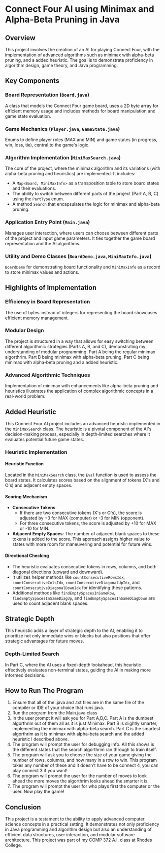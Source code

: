 # Connect Four AI using Minimax and Alpha-Beta Pruning in Java

## Overview
This project involves the creation of an AI for playing Connect Four, with the implementation of advanced algorithms such as minimax with alpha-beta pruning, and a added heuristic. The goal is to demonstrate proficiency in algorithm design, game theory, and Java programming.

## Key Components

### Board Representation (`Board.java`)
A class that models the Connect Four game board, uses a 2D byte array for efficient memory usage and includes methods for board manipulation and game state evaluation.

### Game Mechanics (`Player.java`, `GameState.java`)
Enums to define player roles (MAX and MIN) and game states (in progress, win, loss, tie), central to the game's logic.

### Algorithm Implementation (`MiniMaxSearch.java`)
The core of the project, where the minimax algorithm and its variations (with alpha-beta pruning and heuristics) are implemented. It includes:
- A `Map<Board, MiniMaxInfo>` as a transposition table to store board states and their evaluations.
- The ability to switch between different parts of the project (Part A, B, C) using the `PartType` enum.
- A method `Search` that encapsulates the logic for minimax and alpha-beta pruning.

### Application Entry Point (`Main.java`)
Manages user interaction, where users can choose between different parts of the project and input game parameters. It ties together the game board representation and the AI algorithms.

### Utility and Demo Classes (`BoardDemo.java`, `MiniMaxInfo.java`)
`BoardDemo` for demonstrating board functionality and `MiniMaxInfo` as a record to store minimax values and actions.

## Highlights of Implementation

### Efficiency in Board Representation
The use of bytes instead of integers for representing the board showcases efficient memory management.

### Modular Design
The project is structured in a way that allows for easy switching between different algorithmic strategies (Parts A, B, and C), demonstrating my understanding of modular programming. Part A being the regular minimax algorthrim. Part B being minimax with alpha-beta pruning. Part C being minimax with alpha-beta pruning and a added heuristic.

### Advanced Algorithmic Techniques
Implementation of minimax with enhancements like alpha-beta pruning and heuristics illustrates the application of complex algorithmic concepts in a real-world problem.

## Added Heuristic
This Connect Four AI project includes an advanced heuristic implemented in the `MiniMaxSearch` class. The heuristic is a pivotal component of the AI's decision-making process, especially in depth-limited searches where it evaluates potential future game states.

### Heuristic Implementation

#### Heuristic Function
Located in the `MiniMaxSearch` class, the `Eval` function is used to assess the board states. It calculates scores based on the alignment of tokens (X's and O's) and adjacent empty spaces.

#### Scoring Mechanism
- **Consecutive Tokens**:
  - If there are two consecutive tokens (X's or O's), the score is adjusted by +3 for MAX (computer) or -3 for MIN (opponent).
  - For three consecutive tokens, the score is adjusted by +10 for MAX or -10 for MIN.
- **Adjacent Empty Spaces**: The number of adjacent blank spaces to these tokens is added to the score. This approach assigns higher value to states with more room for maneuvering and potential for future wins.

#### Directional Checking
- The heuristic evaluates consecutive tokens in rows, columns, and both diagonal directions (upward and downward).
- It utilizes helper methods like `countConsecutiveRowsIdx`, `countConsecutiveColsIdx`, `countConsecutiveDiagonalUpIdx`, and `countConsecutiveDiagonalDownIdx` for identifying these patterns.
- Additional methods like `findEmptySpacesInSameRow`, `findEmptySpacesInSameDiagUp`, and `findEmptySpacesInSameDiagDown` are used to count adjacent blank spaces.

## Strategic Depth
This heuristic adds a layer of strategic depth to the AI, enabling it to prioritize not only immediate wins or blocks but also positions that offer strategic advantages for future moves.

### Depth-Limited Search
In Part C, where the AI uses a fixed-depth lookahead, this heuristic effectively evaluates non-terminal states, guiding the AI in making more informed decisions.

## How to Run The Program
1. Ensure that all of the .java and .txt files are in the same file of the compiler or IDE of your choice that runs java.
2. Run the program from the Main.java class
3. In the user prompt it will ask you for Part A,B,C. Part A is the dumbest algorthrim out of them all as it is just Minimax. 
Part B is slightly smarter, implementing the minimax with alpha-beta search. Part C is the smartest algorthrim as it is minimax with alpha-beta search and the added heuristic I described above. 
4. The program will prompt the user for debugging info. All this shows is the different states that the search algorthrim ran through to train itself. 
5. The program will ask you to choose the size of your game giving the number of rows, columns, and how many in a row to win. This program takes any number of these and it doesn't have to be connect 4, you can play connect 3 if you want!
6. The program will prompt the user for the number of moves to look ahead the more moves the algorthrim looks ahead the smarter it is. 
7. The program will prompt the user for who plays first the computer or the user. Now play the game!

## Conclusion
This project is a testament to the ability to apply advanced computer science concepts in a practical setting. It demonstrates not only proficiency in Java programming and algorithm design but also an understanding of efficient data structures, user interaction, and modular software architecture. This project was part of my COMP 372 A.I. class at Rhodes College. 
